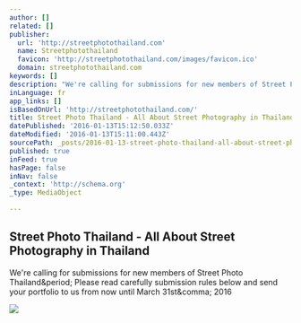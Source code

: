 ```yaml
---
author: []
related: []
publisher:
  url: 'http://streetphotothailand.com'
  name: Streetphotothailand
  favicon: 'http://streetphotothailand.com/images/favicon.ico'
  domain: streetphotothailand.com
keywords: []
description: "We're calling for submissions for new members of Street Photo Thailand. Please read carefully submission rules below and send your portfolio to us from now until March 31st, 2016"
inLanguage: fr
app_links: []
isBasedOnUrl: 'http://streetphotothailand.com/'
title: Street Photo Thailand - All About Street Photography in Thailand
datePublished: '2016-01-13T15:12:50.033Z'
dateModified: '2016-01-13T15:11:00.443Z'
sourcePath: _posts/2016-01-13-street-photo-thailand-all-about-street-photography-in-thai.md
published: true
inFeed: true
hasPage: false
inNav: false
_context: 'http://schema.org'
_type: MediaObject

---
```

<article style=""><h1>Street Photo Thailand - All About Street Photography in Thailand</h1><p>We're calling for submissions for new members of Street Photo Thailand&amp;period; Please read carefully submission rules below and send your portfolio to us from now until March 31st&amp;comma; 2016</p><img src="http://streetphotothailand.com/images/photos/4258.jpg" /></article>